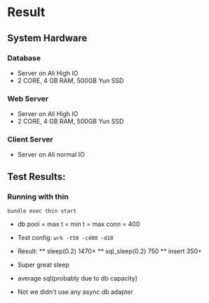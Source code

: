 # Result

## System Hardware

### Database

* Server on Ali High IO
* 2 CORE, 4 GB RAM, 500GB Yun SSD

### Web Server

* Server on Ali High IO
* 2 CORE, 4 GB RAM, 500GB Yun SSD

### Client Server

* Server on Ali normal IO

## Test Results:

### Running with thin

`bundle exec thin start`

* db pool = max t = min t = max conn = 400
* Test config: `wrk -t50 -c400 -d10`
* Result:
**  sleep(0.2) 1470+
**  sql_sleep(0.2) 750
**  insert 350+

* Super great sleep
* average sql(probably due to db capacity)

* Not we didn't use any async db adapter
